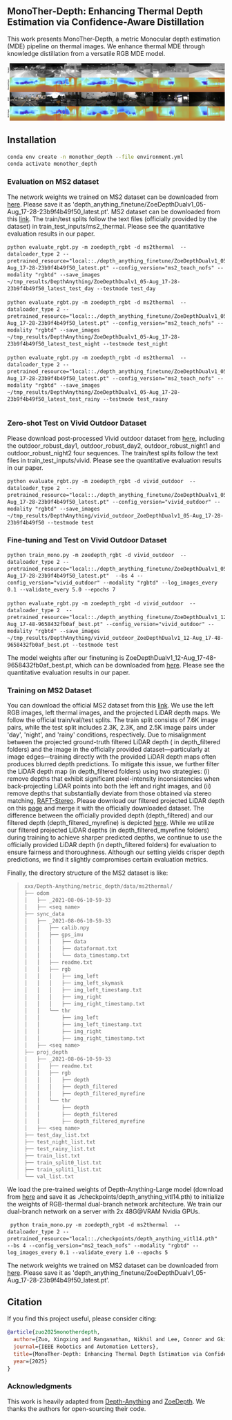 ## MonoTher-Depth: Enhancing Thermal Depth Estimation via Confidence-Aware Distillation

This work presents MonoTher-Depth,  a metric Monocular depth estimation (MDE) pipeline  on thermal images. We enhance thermal MDE through knowledge distillation from a versatile RGB MDE model. 

![teaser](./assets/overview_ms2.jpg)



## Installation

```bash
conda env create -n monother_depth --file environment.yml
conda activate monother_depth
```



### Evaluation on MS2 dataset

The network weights we trained on MS2 dataset can be downloaded from [here](https://huggingface.co/datasets/RockyZuo/Monther-Depth). Please save it as 'depth_anything_finetune/ZoeDepthDualv1_05-Aug_17-28-23b9f4b49f50_latest.pt'. MS2 dataset can be downloaded from this [link](https://sites.google.com/view/multi-spectral-stereo-dataset/download). The train/test splits follow the text files (officially provided by the dataset) in train_test_inputs/ms2_thermal.  Please see the quantitative evaluation results in our paper.

```shell
python evaluate_rgbt.py -m zoedepth_rgbt -d ms2thermal  --dataloader_type 2 --pretrained_resource="local::./depth_anything_finetune/ZoeDepthDualv1_05-Aug_17-28-23b9f4b49f50_latest.pt" --config_version="ms2_teach_nofs" --modality "rgbtd" --save_images ~/tmp_results/DepthAnything/ZoeDepthDualv1_05-Aug_17-28-23b9f4b49f50_latest_test_day --testmode test_day
 
python evaluate_rgbt.py -m zoedepth_rgbt -d ms2thermal  --dataloader_type 2 --pretrained_resource="local::./depth_anything_finetune/ZoeDepthDualv1_05-Aug_17-28-23b9f4b49f50_latest.pt" --config_version="ms2_teach_nofs" --modality "rgbtd" --save_images ~/tmp_results/DepthAnything/ZoeDepthDualv1_05-Aug_17-28-23b9f4b49f50_latest_test_night --testmode test_night
 
python evaluate_rgbt.py -m zoedepth_rgbt -d ms2thermal  --dataloader_type 2 --pretrained_resource="local::./depth_anything_finetune/ZoeDepthDualv1_05-Aug_17-28-23b9f4b49f50_latest.pt" --config_version="ms2_teach_nofs" --modality "rgbtd" --save_images ~/tmp_results/DepthAnything/ZoeDepthDualv1_05-Aug_17-28-23b9f4b49f50_latest_test_rainy --testmode test_rainy
  
```



### Zero-shot Test on Vivid Outdoor Dataset

Please download post-processed Vivid outdoor dataset from [here](https://github.com/UkcheolShin/ThermalSfMLearner-MS), including the outdoor_robust_day1, outdoor_robust_day2, outdoor_robust_night1 and outdoor_robust_night2 four sequences. The train/test splits follow the text files in train_test_inputs/vivid. Please see the quantitative evaluation results in our paper.

```shell
python evaluate_rgbt.py -m zoedepth_rgbt -d vivid_outdoor  --dataloader_type 2  --pretrained_resource="local::./depth_anything_finetune/ZoeDepthDualv1_05-Aug_17-28-23b9f4b49f50_latest.pt" --config_version="vivid_outdoor" --modality "rgbtd" --save_images ~/tmp_results/DepthAnything/vivid_outdoor_ZoeDepthDualv1_05-Aug_17-28-23b9f4b49f50 --testmode test
```



### Fine-tuning and Test on Vivid Outdoor Dataset

```shell
python train_mono.py -m zoedepth_rgbt -d vivid_outdoor  --dataloader_type 2 --pretrained_resource="local::./depth_anything_finetune/ZoeDepthDualv1_05-Aug_17-28-23b9f4b49f50_latest.pt"  --bs 4 --config_version="vivid_outdoor" --modality "rgbtd" --log_images_every 0.1 --validate_every 5.0 --epochs 7

python evaluate_rgbt.py -m zoedepth_rgbt -d vivid_outdoor  --dataloader_type 2  --pretrained_resource="local::./depth_anything_finetune/ZoeDepthDualv1_12-Aug_17-48-9658432fb0af_best.pt" --config_version="vivid_outdoor" --modality "rgbtd" --save_images ~/tmp_results/DepthAnything/vivid_outdoor_ZoeDepthDualv1_12-Aug_17-48-9658432fb0af_best.pt --testmode test

```

The model weights after our finetuning is  ZoeDepthDualv1_12-Aug_17-48-9658432fb0af_best.pt, which can be downloaded from [here](https://huggingface.co/datasets/RockyZuo/Monther-Depth). Please see the quantitative evaluation results in our paper.



### Training on MS2 Dataset

You can download the official MS2 dataset from this [link](https://sites.google.com/view/multi-spectral-stereo-dataset/download). We use the left RGB images, left thermal images, and the projected LiDAR depth maps. We follow the official train/val/test splits. The train split consists of 7.6K image pairs, while the test split includes 2.3K, 2.3K, and 2.5K image pairs under 'day', 'night', and 'rainy' conditions, respectively.
Due to misalignment between the projected ground-truth filtered LiDAR depth ( in depth_filtered folders) and the image in the officially provided dataset—particularly at image edges—training directly with the provided LiDAR depth maps often produces blurred depth predictions. To mitigate this issue, we further filter the LiDAR depth map (in depth_filtered folders) using two strategies: (i) remove depths that exhibit significant pixel-intensity inconsistencies when back-projecting LiDAR points into both the left and right images, and (ii) remove depths that substantially deviate from those obtained via stereo matching, [RAFT-Stereo](https://github.com/princeton-vl/RAFT-Stereo).  Please download our filtered projected LiDAR depth on this [page](https://huggingface.co/datasets/RockyZuo/Monther-Depth) and merge it with the officially downloaded dataset. The difference between the officially provided depth (depth_filtered) and our filtered depth (depth_filtered_myrefine) is depicted [here](./assets/MS2_Gt_Depth_Issue.pdf). While we utilize our filtered projected LiDAR depths (in depth_filtered_myrefine folders) during training to achieve sharper predicted depths, we continue to use the officially provided LiDAR depth (in depth_filtered folders) for evaluation to ensure fairness and thoroughness. Although our setting yields crisper depth predictions, we find it slightly compromises certain evaluation metrics. 

Finally, the directory structure of the MS2 dataset is like:

>     xxx/Depth-Anything/metric_depth/data/ms2thermal/
>     ├── odom
>     │   ├── _2021-08-06-10-59-33
>     │   ├── <seq name>
>     ├── sync_data
>     │   ├── _2021-08-06-10-59-33
>     │   │   ├── calib.npy
>     │   │   ├── gps_imu
>     │   │   │   ├── data
>     │   │   │   ├── dataformat.txt
>     │   │   │   └── data_timestamp.txt
>     │   │   ├── readme.txt
>     │   │   ├── rgb
>     │   │   │   ├── img_left
>     │   │   │   ├── img_left_skymask
>     │   │   │   ├── img_left_timestamp.txt
>     │   │   │   ├── img_right
>     │   │   │   ├── img_right_timestamp.txt
>     │   │   └── thr
>     │   │       ├── img_left
>     │   │       ├── img_left_timestamp.txt
>     │   │       ├── img_right
>     │   │       ├── img_right_timestamp.txt
>     │   ├── <seq name>
>     ├── proj_depth
>     │   ├── _2021-08-06-10-59-33
>     │   │   ├── readme.txt
>     │   │   ├── rgb
>     │   │   │   ├── depth
>     │   │   │   ├── depth_filtered
>     │   │   │   ├── depth_filtered_myrefine
>     │   │   └── thr
>     │   │       ├── depth
>     │   │       ├── depth_filtered
>     │   │       ├── depth_filtered_myrefine
>     │   ├── <seq name>
>     ├── test_day_list.txt
>     ├── test_night_list.txt
>     ├── test_rainy_list.txt
>     ├── train_list.txt
>     ├── train_split0_list.txt
>     ├── train_split1_list.txt
>     └── val_list.txt



We load the pre-trained weights of Depth-Anything-Large model (download from [here](https://github.com/LiheYoung/Depth-Anything) and save it as ./checkpoints/depth_anything_vitl14.pth) to initialize the weights of RGB-thermal dual-branch network architecture. We train our dual-branch network  on a server with 2x 48G@VRAM Nvidia GPUs.

```shell
 python train_mono.py -m zoedepth_rgbt -d ms2thermal  --dataloader_type 2 --pretrained_resource="local::./checkpoints/depth_anything_vitl14.pth"  --bs 4 --config_version="ms2_teach_nofs" --modality "rgbtd" --log_images_every 0.1 --validate_every 1.0 --epochs 5
```

The network weights we trained on MS2 dataset can be downloaded from [here](https://huggingface.co/datasets/RockyZuo/Monther-Depth). Please save it as 'depth_anything_finetune/ZoeDepthDualv1_05-Aug_17-28-23b9f4b49f50_latest.pt'. 



## Citation

If you find this project useful, please consider citing:

```bibtex
@article{zuo2025monotherdepth,
  author={Zuo, Xingxing and Ranganathan, Nikhil and Lee, Connor and Gkioxari, Georgia and Chung, Soon-Jo},
  journal={IEEE Robotics and Automation Letters}, 
  title={MonoTher-Depth: Enhancing Thermal Depth Estimation via Confidence-Aware Distillation}, 
  year={2025}
}
```




### Acknowledgments

This work is heavily adapted from [Depth-Anything](https://github.com/LiheYoung/Depth-Anything) and [ZoeDepth](https://github.com/isl-org/ZoeDepth). We thanks the authors for open-sourcing their code.
